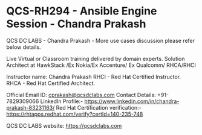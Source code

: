 # QCS-RH294 - Ansible Engine Session - Chandra Prakash
QCS DC LABS - Chandra Prakash - More use cases discussion please refer below details.

Live Virtual or Classroom training delivered by domain experts.
Solution Architect at HawkStack /Ex Nokia/Ex Accenture/ Ex Qualcomm/ RHCA/RHCI

Instructor name: Chandra Prakash
RHCI - Red Hat Certified Instructor.
RHCA - Red Hat Certified Architect.


Official Email ID: cprakash@qcsdclabs.com
Contact Details: +91-7829309066
LinkedIn Profile:- https://www.linkedin.com/in/chandra-prakash-83231163/
Red Hat Certification verification:- https://rhtapps.redhat.com/verify?certId=140-235-748

QCS DC LABS website: https://qcsdclabs.com 
